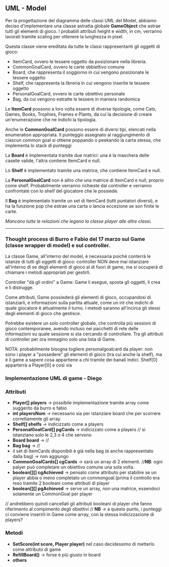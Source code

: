 ## UML - Model
Per la progettazione del diagramma delle classi UML del Model, abbiamo deciso d'implementare una classe astratta globale **GameObject** che astrae tutti gli elementi di gioco. I probabili attributi height e width, in cm, verranno lavorati tramite scaling per ottenere la lunghezza in pixel.

Questa classe viene ereditata da tutte le classi rappresentanti gli oggetti di gioco:

- ItemCard, ovvero le tessere oggetto da posizionare nella libreria.
- CommonGoalCard, ovvero le carte obbiettivo comune
- Board, che rappresenta il soggiorno in cui vengono posizionate le tessere oggetto
- Shelf, che rappresenta la libreria in cui vengono inserite le tessere oggetto 
- PersonalGoalCard, ovvero le carte obiettivo personale
- Bag, da cui vengono estratte le tessere in maniera randomica

Le **ItemCard** possono a loro volta essere di diverse tipologie, come Cats, Games, Books, Trophies, Frames e Plants, da cui la decisione di creare un'enumerazione che ne indichi la tipologia.

Anche le **CommonGoalCard** possono essere di diversi tipi, elencati nella enumeration appropriata.
Il punteggio assegnato al raggiungimento di ciascun common goal si ottiene poppando o peekando la carta stessa, che implementa lo stack di punteggi

La **Board** è implementata tramite due matrici: una è la maschera delle caselle valide, l'altra contiene ItemCard e null.

Lo **Shelf** è implementato tramite una matrice, che contiene ItemCard e null.

La **PersonalGoalCard** non è altro che una matrice di ItemCard e null, proprio come shelf. Probabilmente verranno richieste dal controller e verranno confrontate con lo shelf del giocatore che le possiede.

Il **Bag** è implementato tramite un set di ItemCard (tutti puntatori diversi), e ha la funzione pop che estrae una carta o lancia eccezione se son finite le carte.

*Mancano tutte le relazioni che legano la classe player alle altre classi.*

---

### Thought process di Burro e Fabio del 17 marzo sul Game (classe wrapper di model) e sul controller.

La classe Game, all'interno del model, è necessaria poiché conterrà le istanze di tutti gli oggetti di gioco: controller NON deve mai istanziare all'interno di se degli elementi di gioco al di fuori di game, ma si occuperà di chiamare i metodi appropriati per gestirli.

Controller "dà gli ordini" a Game: Game li esegue, sposta gli oggetti, li crea e li distrugge.

Come attributi, Game possiederà gli elementi di gioco, occupandosi di istanziarli, e informazioni sulla partita attuale, come un int che indichi di quale giocatore è attualmente il turno. I metodi saranno all'incirca gli stessi degli elementi di gioco che gestisce.

Potrebbe esistere un solo controller globale, che controlla più sessioni di gioco contemporanee, avendo incluso nei pacchetti di rete delle informazioni su quale sessione si sta cercando di controllare. Tra gli attributi di controller per ora immagino solo una lista di Game.

NOTA: probabilmente bisogna togliere personalgoalcard da player: non sono i player a "possedere" gli elementi di gioco (tra cui anche la shelf), ma è il game a sapere cosa appartiene a chi tramite dei banali indici. Shelf[0] apparterrà a Player[0] e così via

### Implementazione UML di game  - Diego

### Attributi
- **Player[] players** -> possibile implementazione tramite array come suggerito da burro e fabio
- **int playersNum** -> necessario sia per istanziare board che per scorrere correttamente gli array.
- **Shelf[] shelfs** -> indicizzato come a players
- **PersonalGoalCard[] pgCards** -> indicizzato come a players // si istanziano solo le 2,3 o 4 che servono
- **Board board** -> // 
- **Bag bag** -> //
- il set di ItemCards disponibili è già nella bag (e anche rappresentato dalla bag) -> non aggiungo
- **CommonGoalCards[] cgCards** -> sarà un array di 2 elementi. //**NB**: ogni palyer può completare un obiettivo comune una sola volta.
- **boolean[][] cgAchieved** -> pensato come attributo per stabilire se un player abbia o meno completato un commongoal.(prima il controllo era reso tramite 2 booleani come attributi di player
- **boolean[][] pgAchieved** -> serve un array, non una matrice, essendoci solamente un CommonGoal per player

// andrebbero quindi cancellati gli attributi booleani di player che fanno riferimento al compimento degli obiettivi
// **NB** ->  a questo punto, i punteggi ci conviene inserirli in Game come array, con la stessa indicizzazione di players?
### Metodi
- **SetScore(int score, Player player)** nel caso decidessimo di metterlo come attributo di game
- **RefillBoard()** -> forse è più giusto in board
- **others**
